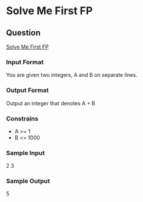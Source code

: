 # Solve Me First FP

## Question
[Solve Me First FP](https://www.hackerrank.com/challenges/fp-solve-me-first/problem)

### Input Format
You are given two integers, A and B on separate lines.

### Output Format
Output an integer that denotes A + B

### Constrains 
- A >= 1
- B <= 1000

### Sample Input
2
3

### Sample Output
5 

